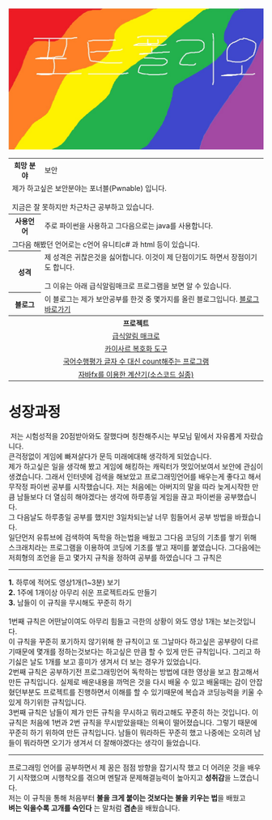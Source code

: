 
<html>
  <head>
  </head>
  <body>
    <img src=./topimg.jpg>
    <table align="center">
      <tr>
        <th>희망 분야</th>
        <td>보안</td>
      <tr>
        <td colspan="2">제가 하고싶은 보안분야는 포너블(Pwnable) 입니다. <br></br>지금은 잘 못하지만 차근차근 공부하고 있습니다.</td>
      </tr>
      <tr>
        <th>사용언어</th>
        <td>주로 파이썬을 사용하고 그다음으로는 java를 사용합니다.</td>
      </tr>
      <tr>
        <td colspan="2">그다음 해봤던 언어로는 c언어 유니티c# 과 html 등이 있습니다.</td>
      </tr>
      <tr>
        <th>성격</th>
        <td>제 성격은 귀찮은것을 싫어합니다. 이것이 제 단점이기도 하면서 장점이기도 합니다.<br></br> 그 이유는 아래 급식알림매크로 프로그램을 보면 알 수 있습니다.</td>
      </tr>
      <tr>
        <th>블로그
        <td>이 블로그는 제가 보안공부를 한것 중 몇가지를 올린 블로그입니다.&nbsp;<a href=https://blog.naver.com/qkrwodn8235>블로그 바로가기</a>
      </tr>
      <tr>
        <th colspan="2">프로젝트</th>
      </tr>
      <tr>
        <td colspan="2" align="center"><a href="https://github.com/2005Payne/kakaoAutoMacro">급식알림 매크로</a</td>
      </tr>
      <tr>
        <td colspan="2" align="center"><a href="https://github.com/2005Payne/-Caesar">카이사르 복호화 도구</a</td>
      </tr>
      <tr>
        <td colspan="2" align="center"><a href="https://github.com/2005Payne/String-Count">국어수행평가 글자 수 대신 count해주는 프로그램</a</td>
      </tr>
      <tr>
        <td colspan="2" align="center"><a href="https://github.com/2005Payne/Calculator">자바fx를 이용한 계산기(소스코드 실종)</a</td>
      </tr>
    </table>
    <h1>성장과정</h1>
    &nbsp;저는 시험성적을 20점받아와도 잘했다며 칭찬해주시는 부모님 밑에서 자유롭게 자랐습니다.<br>
큰걱정없이 게임에 빠져살다가 문득 미래에대해 생각하게 되었습니다.<br>
제가 하고싶은 일을 생각해 봤고 게임에 해킹하는 캐릭터가 멋있어보여서 보안에 관심이 생겼습니다. 그래서
인터넷에 검색을 해보았고 프로그래밍언어를 배우는게 좋다고 해서
무작정 파이썬 공부를 시작했습니다. 저는 처음에는 아버지의 말을 따라 늦게시작한 만큼 남들보다 더 열심히 해야겠다는 생각에
하루종일 게임을 끊고 파이썬을 공부했습니다.<br> 그 다음날도 하루종일 공부를 했지만 3일차되는날 너무 힘들어서 공부 방법을 바꿨습니다.<br>
일단먼저 유튜브에 검색하여 독학을 하는법을 배웠고 그다음 코딩의 기초를 쌓기 위해 스크래치라는 프로그램을 이용하여
코딩에 기초를 쌓고 재미를 붙였습니다. 그다음에는 저희형의 조언을 듣고 몇가지 규칙을 정하여 공부를 하였습니다 그 규칙은 <br>
<hr>
<strong>1.</strong> 하루에 적어도 영상1개(1~3분) 보기<br>
<strong>2.</strong> 1주에 1개이상 아무리 쉬운 프로젝트라도 만들기<br>
<strong>3.</strong> 남들이 이 규칙을 무시해도 꾸준히 하기<br>
<br>
1번째 규칙은 어떤날이여도 아무리 힘들고 극한의 상황이 와도 영상 1개는 보는것입니다.<br>
이 규칙을 꾸준히 포기하지 않기위해 한 규칙이고 또 그날마다 하고싶은 공부량이 다르기때문에 몇개를 정하는것보다는
하고싶은 만큼 할 수 있게 만든 규칙입니다. 그리고 하기싫은 날도 1개를 보고 흥미가 생겨서 더 보는 경우가 있었습니다.<br>
2번째 규칙은 공부하기전 프로그래밍언어 독학하는 방법에 대한 영상을 보고 참고해서 만든 규칙입니다. 실제로 배운내용을 까먹은 것을 다시
배울 수 있고 배울때는 감이 안잡혔던부분도 프로젝트를 진행하면서 이해를 할 수 있기때문에 복습과 코딩능력을 키울 수 있게 하기위한 규칙입니다.<br>
3번째 규칙은 남들이 제가 만든 규칙을 무시하고 뭐라고해도 꾸준히 하는 것입니다. 이 규칙은 처음에 1번과 2번 규칙을 무시받았을때는 의욕이 떨어졌습니다. 그렇기 때문에 꾸준히 하기 위하여 만든 규칙입니다. 남들이 뭐라하든 꾸준히 했고 나중에는 오히려 남들이 뭐라하면 오기가 생겨서 더 잘해야겠다는 생각이 들었습니다.<br>
<hr>
프로그래밍 언어를 공부하면서 제 꿈은 점점 방향을 잡기시작 했고 더 어려운 것을 배우기 시작했으며 시행착오를 겪으며
멘탈과 문제해결능력이 높아지고 <strong>성취감</strong>을 느꼈습니다.<br>
저는 이 규칙을 통해 처음부터 <strong>불을 크게 붙이는 것보다는 불을 키우는 법</strong>을 배웠고<br>
<strong>벼는 익을수록 고개를 숙인다</strong> 는 말처럼 <strong>겸손</strong>을 배웠습니다.
  </body>
</html>
